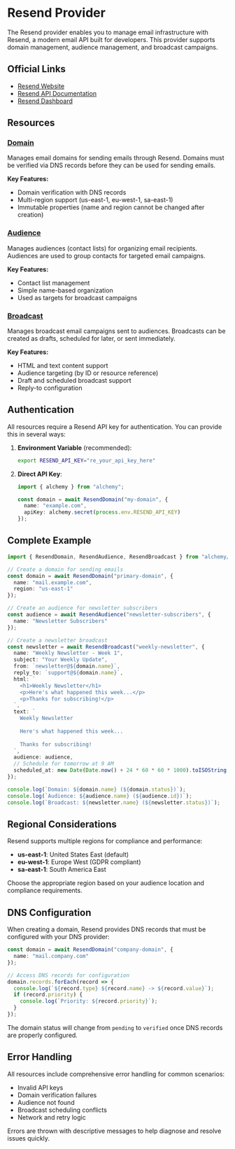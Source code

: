 # Resend Provider

The Resend provider enables you to manage email infrastructure with Resend, a modern email API built for developers. This provider supports domain management, audience management, and broadcast campaigns.

## Official Links

- [Resend Website](https://resend.com)
- [Resend API Documentation](https://resend.com/docs/api-reference)
- [Resend Dashboard](https://resend.com/dashboard)

## Resources

### [Domain](./domain.ts)
Manages email domains for sending emails through Resend. Domains must be verified via DNS records before they can be used for sending emails.

**Key Features:**
- Domain verification with DNS records
- Multi-region support (us-east-1, eu-west-1, sa-east-1)
- Immutable properties (name and region cannot be changed after creation)

### [Audience](./audience.ts)
Manages audiences (contact lists) for organizing email recipients. Audiences are used to group contacts for targeted email campaigns.

**Key Features:**
- Contact list management
- Simple name-based organization
- Used as targets for broadcast campaigns

### [Broadcast](./broadcast.ts)
Manages broadcast email campaigns sent to audiences. Broadcasts can be created as drafts, scheduled for later, or sent immediately.

**Key Features:**
- HTML and text content support
- Audience targeting (by ID or resource reference)
- Draft and scheduled broadcast support
- Reply-to configuration

## Authentication

All resources require a Resend API key for authentication. You can provide this in several ways:

1. **Environment Variable** (recommended):
   ```bash
   export RESEND_API_KEY="re_your_api_key_here"
   ```

2. **Direct API Key**:
   ```ts
   import { alchemy } from "alchemy";
   
   const domain = await ResendDomain("my-domain", {
     name: "example.com",
     apiKey: alchemy.secret(process.env.RESEND_API_KEY)
   });
   ```

## Complete Example

```ts
import { ResendDomain, ResendAudience, ResendBroadcast } from "alchemy/resend";

// Create a domain for sending emails
const domain = await ResendDomain("primary-domain", {
  name: "mail.example.com",
  region: "us-east-1"
});

// Create an audience for newsletter subscribers
const audience = await ResendAudience("newsletter-subscribers", {
  name: "Newsletter Subscribers"
});

// Create a newsletter broadcast
const newsletter = await ResendBroadcast("weekly-newsletter", {
  name: "Weekly Newsletter - Week 1",
  subject: "Your Weekly Update",
  from: `newsletter@${domain.name}`,
  reply_to: `support@${domain.name}`,
  html: `
    <h1>Weekly Newsletter</h1>
    <p>Here's what happened this week...</p>
    <p>Thanks for subscribing!</p>
  `,
  text: `
    Weekly Newsletter
    
    Here's what happened this week...
    
    Thanks for subscribing!
  `,
  audience: audience,
  // Schedule for tomorrow at 9 AM
  scheduled_at: new Date(Date.now() + 24 * 60 * 60 * 1000).toISOString()
});

console.log(`Domain: ${domain.name} (${domain.status})`);
console.log(`Audience: ${audience.name} (${audience.id})`);
console.log(`Broadcast: ${newsletter.name} (${newsletter.status})`);
```

## Regional Considerations

Resend supports multiple regions for compliance and performance:

- **us-east-1**: United States East (default)
- **eu-west-1**: Europe West (GDPR compliant)
- **sa-east-1**: South America East

Choose the appropriate region based on your audience location and compliance requirements.

## DNS Configuration

When creating a domain, Resend provides DNS records that must be configured with your DNS provider:

```ts
const domain = await ResendDomain("company-domain", {
  name: "mail.company.com"
});

// Access DNS records for configuration
domain.records.forEach(record => {
  console.log(`${record.type} ${record.name} -> ${record.value}`);
  if (record.priority) {
    console.log(`Priority: ${record.priority}`);
  }
});
```

The domain status will change from `pending` to `verified` once DNS records are properly configured.

## Error Handling

All resources include comprehensive error handling for common scenarios:

- Invalid API keys
- Domain verification failures
- Audience not found
- Broadcast scheduling conflicts
- Network and retry logic

Errors are thrown with descriptive messages to help diagnose and resolve issues quickly.